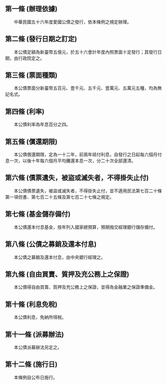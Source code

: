 第一條 (辦理依據)
-----------------
　　中華民國五十六年度愛國公債之發行，依本條例之規定辦理。  


第二條 (發行日期之訂定)
-----------------------
　　本公債定額為新臺幣五億元，於五十六會計年度內照票面十足發行；其發行日期，由行政院定之。  


第三條 (票面種類)
-----------------
　　本公債票面分新臺幣五百元、壹千元、五千元、壹萬元、五萬元五種，均為無記名式。  


第四條 (利率)
-------------
　　本公債利率為年息百分之四。  


第五條 (償還期限)
-----------------
　　本公債償還期限，定為一十二年，前兩年祗付利息，自發行之日起每六個月付息一次，以後十年每六個月平均攤還本息一次，分二十次全部還清。  


第六條 (債票遺失，被盜或滅失者，不得掛失止付)
---------------------------------------------
　　本公債債票遺失，被盜或滅失者，不得掛失止付，並不適用民法第七百二十條第一項但書、第七百二十五條及第七百二十七條之規定。  


第七條 (基金儲存備付)
---------------------
　　本公債還本付息基金，按年列入國家總預算，預期撥交經理銀行儲存備付。  


第八條 (公債之募銷及還本付息)
-----------------------------
　　本公債之募銷及還本付息，由中央銀行經理之。  


第九條 (自由買賣、質押及充公務上之保證)
---------------------------------------
　　本公債得自由買賣、質押及充公務上之保證，並得為金融業之保證準備金。  


第十條 (利息免稅)
-----------------
　　本公債利息，免納所得稅。  


第十一條 (派募辦法)
-------------------
　　本公債派募辦法另定之。  


第十二條 (施行日)
-----------------
　　本條例自公布日施行。